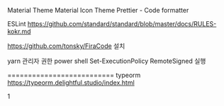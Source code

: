 Material Theme
Material Icon Theme
Prettier - Code formatter

ESLint
https://github.com/standard/standard/blob/master/docs/RULES-kokr.md

https://github.com/tonsky/FiraCode 설치

yarn
관리자 권한 power shell
Set-ExecutionPolicy RemoteSigned 실행

==========================
typeorm
https://typeorm.delightful.studio/index.html

1
